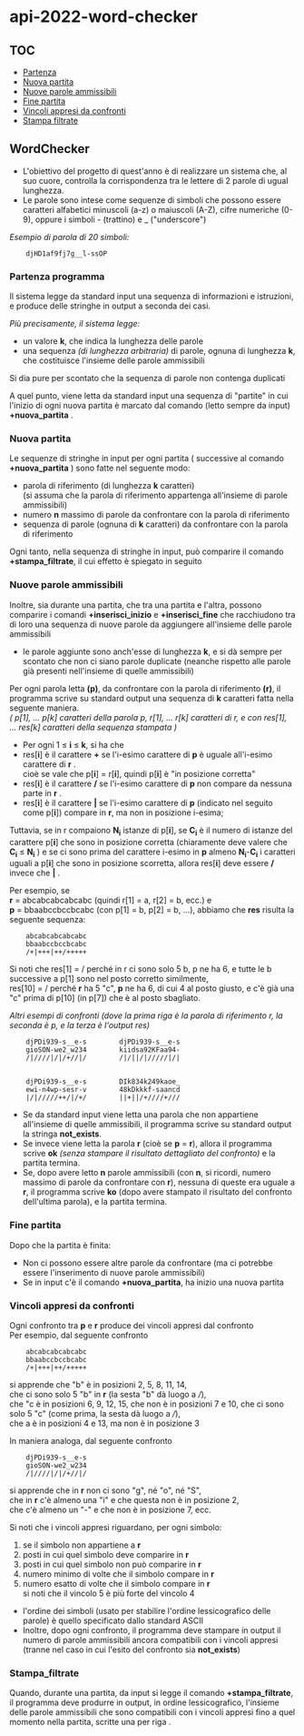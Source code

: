 # api-2022-word-checker
## TOC
* [Partenza](#partenza-programma)
* [Nuova partita](#nuova-partita)
* [Nuove parole ammissibili](#nuove-parole-ammissimibili)
* [Fine partita](#fine-partita)
* [Vincoli appresi da confronti](#vincoli-appresi-da-confronti)
* [Stampa filtrate](#stampa-filtrate)


## WordChecker
* L'obiettivo del progetto di quest'anno è di realizzare un sistema che,
al suo cuore, controlla la corrispondenza tra le lettere di 2 parole di
ugual lunghezza.  
* Le parole sono intese come sequenze di simboli che possono essere
caratteri alfabetici minuscoli (a-z) o maiuscoli (A-Z), cifre numeriche
(0-9), oppure i simboli - (trattino) e _ ("underscore")  


*Esempio di parola di 20 simboli:*

        djHD1af9fj7g__l-ssOP
 

### Partenza programma
 Il sistema legge da standard input una sequenza di informazioni e istruzioni, e produce delle stringhe in output a seconda dei casi.  

*Più precisamente, il sistema legge:*
* un valore **k**, che indica la lunghezza delle parole
* una sequenza *(di lunghezza arbitraria)* di parole, ognuna di lunghezza **k**, che
costituisce l'insieme delle parole ammissibili 
   
     
Si dia pure per scontato che la sequenza di parole non contenga duplicati

A quel punto, viene letta da standard input una sequenza di "partite" in cui l'inizio di ogni nuova partita è marcato dal comando (letto sempre da input) **+nuova_partita** .

### Nuova partita
 Le sequenze di stringhe in input per ogni partita ( successive al comando
**+nuova_partita** ) sono fatte nel seguente modo:
* parola di riferimento (di lunghezza **k** caratteri)  
(si assuma che la parola di riferimento appartenga all'insieme di parole ammissibili)
* numero **n** massimo di parole da confrontare con la parola di riferimento
* sequenza di parole (ognuna di **k** caratteri) da confrontare con la parola di riferimento

 Ogni tanto, nella sequenza di stringhe in input, può comparire il comando
**+stampa_filtrate**, il cui effetto è spiegato in seguito   

### Nuove parole ammissibili 
 Inoltre, sia durante una partita, che tra una partita e l'altra, possono comparire i
comandi **+inserisci_inizio** e **+inserisci_fine** che racchiudono tra di loro una
sequenza di nuove parole da aggiungere all'insieme delle parole ammissibili
* le parole aggiunte sono anch'esse di lunghezza **k**, e si dà sempre per scontato che non ci
siano parole duplicate (neanche rispetto alle parole già presenti nell'insieme di quelle
ammissibili)

 Per ogni parola letta **(p)**, da confrontare con la parola di riferimento **(r)**, il programma scrive su standard output una sequenza di **k** caratteri fatta nella seguente maniera.  
*( p[1], ... p[k] caratteri della parola p, r[1], ... r[k] caratteri di r, e con res[1], ... res[k] caratteri della sequenza stampata )*

* Per ogni 1 ≤ **i** ≤ **k**, si ha che
* res[**i**] è il carattere **+** se l'i-esimo carattere di **p** è uguale all'i-esimo carattere di **r** .  
cioè se vale che p[**i**] = r[**i**], quindi p[**i**] è "in posizione corretta"
* res[**i**] è il carattere **/** se l'i-esimo carattere di **p** non compare da nessuna parte in **r** .
* res[**i**] è il carattere **|** se l'i-esimo carattere di **p** (indicato nel seguito come p[**i**]) compare in **r**, ma non in posizione i-esima;  

Tuttavia, se in r compaiono **N<sub>i</sub>** istanze di p[**i**], se **C<sub>i</sub>** è il numero di istanze del carattere p[**i**] che sono in posizione corretta (chiaramente deve valere che 
**C<sub>i</sub>** ≤ **N<sub>i</sub>** ) e se ci sono prima del carattere i-esimo in **p** almeno **N<sub>i</sub>**-**C<sub>i</sub>** i caratteri uguali a p[**i**] che sono in posizione scorretta, allora res[**i**] deve essere **/** invece che **|** .



Per esempio, se  
**r** = abcabcabcabcabc
(quindi r[1] = a, r[2] = b, ecc.) e  
**p** = bbaabccbccbcabc
(con p[1] = b, p[2] = b, ...), abbiamo che **res** risulta la seguente sequenza:

        abcabcabcabcabc
        bbaabccbccbcabc
        /+|+++|++/+++++  
  
  
Si noti che res[1] = / perché in r ci sono solo 5 b, p ne ha 6, e tutte le b successive a
p[1] sono nel posto corretto similmente,  
   res[10] = / perché **r** ha 5 "c", **p** ne ha 6, di cui 4 al posto giusto, e c'è già
una "c" prima di p[10] (in p[7]) che è al posto sbagliato.

*Altri esempi di confronti (dove la prima riga è la parola di riferimento r, la
seconda è p, e la terza è l'output res)*   

        djPDi939-s__e-s        djPDi939-s__e-s        
        gioSON-we2_w234        kiidsa92KFaa94-
        /|////|/|/+//|/        /|/||/|/////|/|


        djPDi939-s__e-s        DIk834k249kaoe_
        ewi-n4wp-sesr-v        48kDkkkf-saancd
        |/|/////++/|/+/        ||+||/+////+///



* Se da standard input viene letta una parola che non appartiene all'insieme
di quelle ammissibili, il programma scrive su standard output la stringa **not_exists**.
* Se invece viene letta la parola **r** (cioè se **p** = **r**), allora il programma scrive **ok** *(senza stampare il risultato dettagliato del confronto)* e la partita termina.
* Se, dopo avere letto **n** parole ammissibili (con **n**, si ricordi, numero
massimo di parole da confrontare con **r**), nessuna di queste era uguale a **r**, il programma scrive **ko** (dopo avere stampato il risultato del confronto dell'ultima parola), e la partita termina.   


### Fine partita
Dopo che la partita è finita:
* Non ci possono essere altre parole da confrontare (ma ci potrebbe essere
l'inserimento di nuove parole ammissibili)
* Se in input c'è il comando **+nuova_partita**, ha inizio una nuova partita


### Vincoli appresi da confronti
Ogni confronto tra **p** e **r** produce dei vincoli appresi dal confronto  
Per esempio, dal seguente confronto

        abcabcabcabcabc
        bbaabccbccbcabc
        /+|+++|++/+++++
si apprende che "b" è in posizioni 2, 5, 8, 11, 14,   
che ci sono solo 5 "b" in **r** (la sesta "b" dà luogo a */*),  
che "c è in posizioni 6, 9, 12, 15, che non è in posizioni 7 e 10, che ci sono solo 5 "c" (come prima, la sesta dà luogo a */*),  
che a è in posizioni 4 e 13, ma non è in posizione 3


In maniera analoga, dal seguente confronto

        djPDi939-s__e-s
        gioSON-we2_w234
        /|////|/|/+//|/
si apprende che in **r** non ci sono "g", né "o", né "S",   
che in **r** c'è almeno una "i" e che questa non è in posizione 2,  
 che c'è almeno un "-" e che non è in posizione 7, ecc.
  


Si noti che i vincoli appresi riguardano, per ogni simbolo:
1. se il simbolo non appartiene a **r**
2. posti in cui quel simbolo deve comparire in **r**
3. posti in cui quel simbolo non può comparire in **r**
4. numero minimo di volte che il simbolo compare in **r**
5. numero esatto di volte che il simbolo compare in **r**  
  si noti che il vincolo 5 è più forte del vincolo 4
* l'ordine dei simboli (usato per stabilire l'ordine lessicografico delle parole) è quello specificato dallo standard ASCII
* Inoltre, dopo ogni confronto, il programma deve stampare in output il numero di parole
ammissibili ancora compatibili con i vincoli appresi (tranne nel caso in cui l'esito del
confronto sia **not_exists**)

### Stampa_filtrate
Quando, durante una partita, da input si legge il comando **+stampa_filtrate**, il
programma deve produrre in output, in ordine lessicografico, l'insieme delle parole
ammissibili che sono compatibili con i vincoli appresi fino a quel momento nella partita,
scritte una per riga  .
